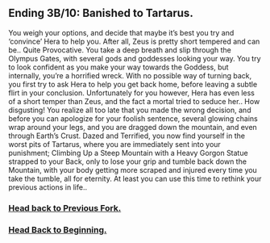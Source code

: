  ## Ending 3B/10: Banished to Tartarus.

You weigh your options, and decide that maybe it’s best you try and ‘convince’ Hera to help you. After all, Zeus is pretty short tempered and can be.. Quite Provocative. You take a deep breath and slip through the Olympus Gates, with several gods and goddesses looking your way. You try to look confident as you make your way towards the Goddess, but internally, you’re a horrified wreck. With no possible way of turning back, you first try to ask Hera to help you get back home, before leaving a subtle flirt in your conclusion. Unfortunately for you however, Hera has even less of a short temper than Zeus, and the fact a mortal tried to seduce her.. How disgusting! You realize all too late that you made the wrong decision, and before you can apologize for your foolish sentence, several glowing chains wrap around your legs, and you are dragged down the mountain, and even through Earth’s Crust. Dazed and Terrified, you now find yourself in the worst pits of Tartarus, where you are immediately sent into your punishment; Climbing Up a Steep Mountain with a Heavy Gorgon Statue strapped to your Back, only to lose your grip and tumble back down the Mountain, with your body getting more scraped and injured every time you take the tumble, all for eternity. At least you can use this time to rethink your previous actions in life..

### [Head back to Previous Fork.](zeus-approval.md)
### [Head Back to Beginning.](../../README.md)
